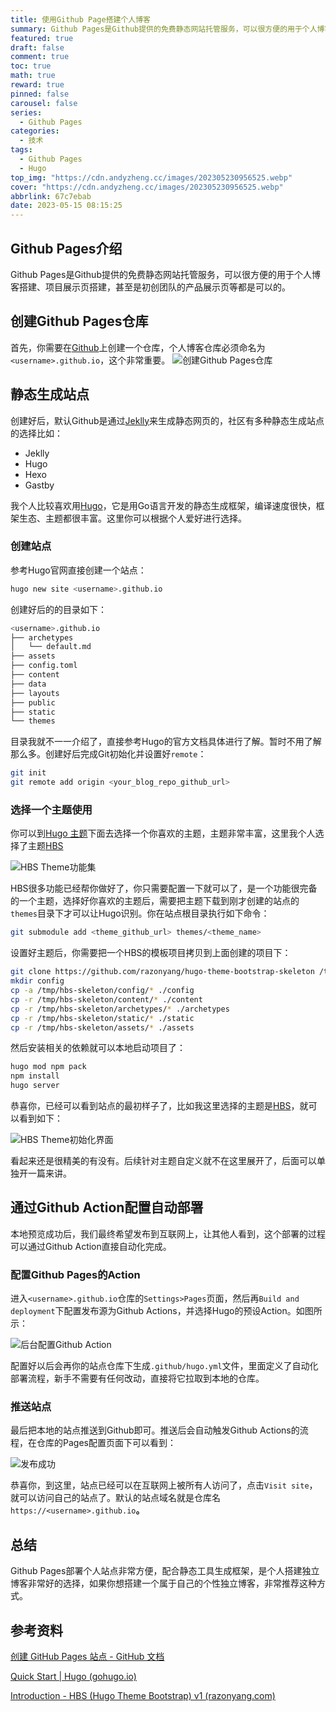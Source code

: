 ```yaml
---
title: 使用Github Page搭建个人博客
summary: Github Pages是Github提供的免费静态网站托管服务，可以很方便的用于个人博客搭建、项目展示页搭建，甚至是初创团队的产品展示页等都是可以的。
featured: true
draft: false
comment: true
toc: true
math: true
reward: true
pinned: false
carousel: false
series:
  - Github Pages
categories:
  - 技术
tags:
  - Github Pages
  - Hugo
top_img: "https://cdn.andyzheng.cc/images/202305230956525.webp"
cover: "https://cdn.andyzheng.cc/images/202305230956525.webp"
abbrlink: 67c7ebab
date: 2023-05-15 08:15:25
---
```

## Github Pages介绍

Github Pages是Github提供的免费静态网站托管服务，可以很方便的用于个人博客搭建、项目展示页搭建，甚至是初创团队的产品展示页等都是可以的。

## 创建Github Pages仓库

首先，你需要在[Github](https://github.com)上创建一个仓库，个人博客仓库必须命名为`<username>.github.io`，这个非常重要。
![创建Github Pages仓库](https://cdn.andyzheng.cc/images/202305230956524.webp)

## 静态生成站点

创建好后，默认Github是通过[Jeklly](https://jekyllrb.com/)来生成静态网页的，社区有多种静态生成站点的选择比如：

- Jeklly
- Hugo
- Hexo
- Gastby

我个人比较喜欢用[Hugo](https://gohugo.io/)，它是用Go语言开发的静态生成框架，编译速度很快，框架生态、主题都很丰富。这里你可以根据个人爱好进行选择。

### 创建站点

参考Hugo官网直接创建一个站点：

```bash
hugo new site <username>.github.io
```

创建好后的的目录如下：

```bash
<username>.github.io
├── archetypes
│   └── default.md
├── assets
├── config.toml
├── content
├── data
├── layouts
├── public
├── static
└── themes
```

目录我就不一一介绍了，直接参考Hugo的官方文档具体进行了解。暂时不用了解那么多。创建好后完成Git初始化并设置好`remote`：

```bash
git init
git remote add origin <your_blog_repo_github_url>
```

### 选择一个主题使用

你可以到[Hugo 主题](https://themes.gohugo.io/)下面去选择一个你喜欢的主题，主题非常丰富，这里我个人选择了主题[HBS](https://hbs.razonyang.com/)

![HBS Theme功能集](https://cdn.andyzheng.cc/images/202305230956523.webp)

HBS很多功能已经帮你做好了，你只需要配置一下就可以了，是一个功能很完备的一个主题，选择好你喜欢的主题后，需要把主题下载到刚才创建的站点的`themes`目录下才可以让Hugo识别。你在站点根目录执行如下命令：

```bash
git submodule add <theme_github_url> themes/<theme_name>
```

设置好主题后，你需要把一个HBS的模板项目拷贝到上面创建的项目下：

```bash
git clone https://github.com/razonyang/hugo-theme-bootstrap-skeleton /tmp/hbs-skeleton
mkdir config
cp -a /tmp/hbs-skeleton/config/* ./config
cp -r /tmp/hbs-skeleton/content/* ./content
cp -r /tmp/hbs-skeleton/archetypes/* ./archetypes
cp -r /tmp/hbs-skeleton/static/* ./static
cp -r /tmp/hbs-skeleton/assets/* ./assets
```

然后安装相关的依赖就可以本地启动项目了：

```bash
hugo mod npm pack
npm install
hugo server
```

恭喜你，已经可以看到站点的最初样子了，比如我这里选择的主题是[HBS](https://hbs.razonyang.com/)，就可以看到如下：

![HBS Theme初始化界面](https://cdn.andyzheng.cc/images/202305230956522.webp)

看起来还是很精美的有没有。后续针对主题自定义就不在这里展开了，后面可以单独开一篇来讲。

## 通过Github Action配置自动部署
本地预览成功后，我们最终希望发布到互联网上，让其他人看到，这个部署的过程可以通过Github Action直接自动化完成。

### 配置Github Pages的Action

进入`<username>.github.io`仓库的`Settings>Pages`页面，然后再`Build and deployment`下配置发布源为Github Actions，并选择Hugo的预设Action。如图所示：

![后台配置Github Action](https://cdn.andyzheng.cc/images/202305230956521.webp)

配置好以后会再你的站点仓库下生成`.github/hugo.yml`文件，里面定义了自动化部署流程，新手不需要有任何改动，直接将它拉取到本地的仓库。

### 推送站点

最后把本地的站点推送到Github即可。推送后会自动触发Github Actions的流程，在仓库的Pages配置页面下可以看到：

![发布成功](https://cdn.andyzheng.cc/images/202305230956520.webp)

恭喜你，到这里，站点已经可以在互联网上被所有人访问了，点击`Visit site`，就可以访问自己的站点了。默认的站点域名就是仓库名`https://<username>.github.io`**。**

## 总结

Github Pages部署个人站点非常方便，配合静态工具生成框架，是个人搭建独立博客非常好的选择，如果你想搭建一个属于自己的个性独立博客，非常推荐这种方式。

## 参考资料

[创建 GitHub Pages 站点 - GitHub 文档](https://docs.github.com/zh/pages/getting-started-with-github-pages/creating-a-github-pages-site)

[Quick Start | Hugo (gohugo.io)](https://gohugo.io/getting-started/quick-start/)

[Introduction - HBS (Hugo Theme Bootstrap) v1 (razonyang.com)](https://hbs.razonyang.com/v1/en/docs/getting-started/introduction/)

